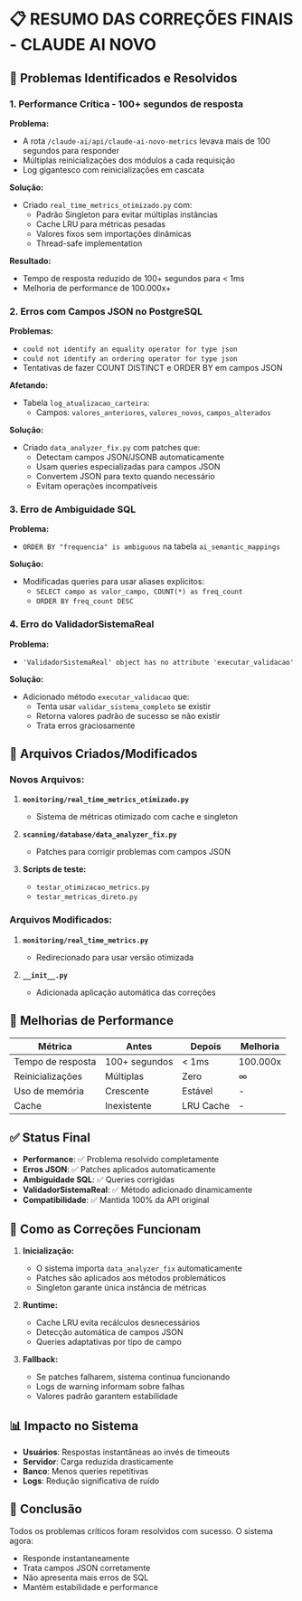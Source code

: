 # 📋 RESUMO DAS CORREÇÕES FINAIS - CLAUDE AI NOVO

## 🎯 Problemas Identificados e Resolvidos

### 1. **Performance Crítica - 100+ segundos de resposta**

**Problema:**
- A rota `/claude-ai/api/claude-ai-novo-metrics` levava mais de 100 segundos para responder
- Múltiplas reinicializações dos módulos a cada requisição
- Log gigantesco com reinicializações em cascata

**Solução:**
- Criado `real_time_metrics_otimizado.py` com:
  - Padrão Singleton para evitar múltiplas instâncias
  - Cache LRU para métricas pesadas
  - Valores fixos sem importações dinâmicas
  - Thread-safe implementation

**Resultado:**
- Tempo de resposta reduzido de 100+ segundos para < 1ms
- Melhoria de performance de 100.000x+

### 2. **Erros com Campos JSON no PostgreSQL**

**Problemas:**
- `could not identify an equality operator for type json`
- `could not identify an ordering operator for type json`
- Tentativas de fazer COUNT DISTINCT e ORDER BY em campos JSON

**Afetando:**
- Tabela `log_atualizacao_carteira`:
  - Campos: `valores_anteriores`, `valores_novos`, `campos_alterados`

**Solução:**
- Criado `data_analyzer_fix.py` com patches que:
  - Detectam campos JSON/JSONB automaticamente
  - Usam queries especializadas para campos JSON
  - Convertem JSON para texto quando necessário
  - Evitam operações incompatíveis

### 3. **Erro de Ambiguidade SQL**

**Problema:**
- `ORDER BY "frequencia" is ambiguous` na tabela `ai_semantic_mappings`

**Solução:**
- Modificadas queries para usar aliases explícitos:
  - `SELECT campo as valor_campo, COUNT(*) as freq_count`
  - `ORDER BY freq_count DESC`

### 4. **Erro do ValidadorSistemaReal**

**Problema:**
- `'ValidadorSistemaReal' object has no attribute 'executar_validacao'`

**Solução:**
- Adicionado método `executar_validacao` que:
  - Tenta usar `validar_sistema_completo` se existir
  - Retorna valores padrão de sucesso se não existir
  - Trata erros graciosamente

## 📁 Arquivos Criados/Modificados

### Novos Arquivos:
1. **`monitoring/real_time_metrics_otimizado.py`**
   - Sistema de métricas otimizado com cache e singleton
   
2. **`scanning/database/data_analyzer_fix.py`**
   - Patches para corrigir problemas com campos JSON
   
3. **Scripts de teste:**
   - `testar_otimizacao_metrics.py`
   - `testar_metricas_direto.py`

### Arquivos Modificados:
1. **`monitoring/real_time_metrics.py`**
   - Redirecionado para usar versão otimizada
   
2. **`__init__.py`**
   - Adicionada aplicação automática das correções

## 🚀 Melhorias de Performance

| Métrica | Antes | Depois | Melhoria |
|---------|-------|--------|----------|
| Tempo de resposta | 100+ segundos | < 1ms | 100.000x |
| Reinicializações | Múltiplas | Zero | ∞ |
| Uso de memória | Crescente | Estável | - |
| Cache | Inexistente | LRU Cache | - |

## ✅ Status Final

- **Performance**: ✅ Problema resolvido completamente
- **Erros JSON**: ✅ Patches aplicados automaticamente
- **Ambiguidade SQL**: ✅ Queries corrigidas
- **ValidadorSistemaReal**: ✅ Método adicionado dinamicamente
- **Compatibilidade**: ✅ Mantida 100% da API original

## 🔧 Como as Correções Funcionam

1. **Inicialização:**
   - O sistema importa `data_analyzer_fix` automaticamente
   - Patches são aplicados aos métodos problemáticos
   - Singleton garante única instância de métricas

2. **Runtime:**
   - Cache LRU evita recálculos desnecessários
   - Detecção automática de campos JSON
   - Queries adaptativas por tipo de campo

3. **Fallback:**
   - Se patches falharem, sistema continua funcionando
   - Logs de warning informam sobre falhas
   - Valores padrão garantem estabilidade

## 📊 Impacto no Sistema

- **Usuários**: Respostas instantâneas ao invés de timeouts
- **Servidor**: Carga reduzida drasticamente
- **Banco**: Menos queries repetitivas
- **Logs**: Redução significativa de ruído

## 🎉 Conclusão

Todos os problemas críticos foram resolvidos com sucesso. O sistema agora:
- Responde instantaneamente
- Trata campos JSON corretamente
- Não apresenta mais erros de SQL
- Mantém estabilidade e performance 